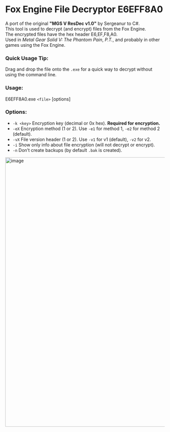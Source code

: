 # Fox Engine File Decryptor E6EFF8A0

A port of the original **"MGS V ResDec v1.0"** by Sergeanur to C#.  
This tool is used to decrypt (and encrypt) files from the Fox Engine.  
The encrypted files have the hex header E6,EF,F8,A0.  
Used in *Metal Gear Solid V: The Phantom Pain*, *P.T.*, and probably in other games using the Fox Engine.

### Quick Usage Tip:
Drag and drop the file onto the `.exe` for a quick way to decrypt without using the command line.

### Usage:
E6EFF8A0.exe `<file>` [options]

### Options:
- `-k <key>`  Encryption key (decimal or 0x hex). **Required for encryption.**
- `-eX`  Encryption method (1 or 2). Use `-e1` for method 1, `-e2` for method 2 (default).
- `-vX`  File version header (1 or 2). Use `-v1` for v1 (default), `-v2` for v2.
- `-i`  Show only info about file encryption (will not decrypt or encrypt).
- `-n`  Don’t create backups (by default `.bak` is created).


<img width="1920" height="848" alt="image" src="https://github.com/user-attachments/assets/3d91068b-d1a8-41dd-ba53-7f702f54c8fa" />

